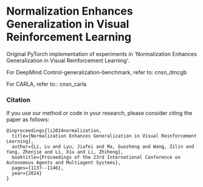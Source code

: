 # Normalization Enhances Generalization in Visual Reinforcement Learning

Original PyTorch implementation of experiments in 'Normalization Enhances Generalization in Visual Reinforcement Learning'.

For DeepMind Control-generalization-benchmark, refer to: cnsn_dmcgb

For CARLA, refer to:: cnsn_carla

### Citation

If you use our method or code in your research, please consider citing the paper as follows:

```
@inproceedings{li2024normalization,
  title={Normalization Enhances Generalization in Visual Reinforcement Learning},
  author={Li, Lu and Lyu, Jiafei and Ma, Guozheng and Wang, Zilin and Yang, Zhenjie and Li, Xiu and Li, Zhiheng},
  booktitle={Proceedings of the 23rd International Conference on Autonomous Agents and Multiagent Systems},
  pages={1137--1146},
  year={2024}
}
```

